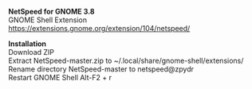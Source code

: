 **NetSpeed for GNOME 3.8**    
GNOME Shell Extension   
https://extensions.gnome.org/extension/104/netspeed/    
    
**Installation**    
Download ZIP    
Extract NetSpeed-master.zip to ~/.local/share/gnome-shell/extensions/   
Rename directory NetSpeed-master to netspeed@zpydr    
Restart GNOME Shell Alt-F2 + r    
